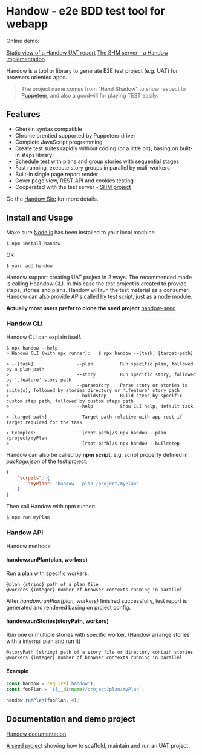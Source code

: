 # Handow - e2e BDD test tool for webapp

Online demo:

[Static view of a Handow UAT report](http://www.handow.org/assets/reports/plan/index.html)
[The SHM server - a Handow implementation](http://demo.shm.handow.org/reports)

Handow is a tool or library to generate E2E test project (e.g. UAT) for browsers oriented apps.

> The project name comes from "Hand Shadow" to show respect to [Puppeteer](https://github.com/puppeteer/puppeteer), and also a goodwill for playing TEST easily.

## Features

+ Gherkin syntax compatible
+ Chrome orentied supported by Puppeteer driver
+ Complete JavaScript programming
+ Create test suites rapidly without coding (or a little bit), basing on built-in steps library
+ Schedule test with plans and group stories with sequential stages
+ Fast running, execute story groups in parallel by muli-workers
+ Built-in single page report render
+ Cover page view, REST API and cookies testing
+ Cooperated with the test server - [SHM project](https://www.npmjs.com/package/handow-shm)

Go the [Handow Site](http://www.handow.org) for more details.

## Install and Usage

Make sure [Node.js](https://nodejs.org/en/download/) has been installed to your local machine.

```
$ npm install handow
```

OR

```
$ yarn add handow
```

Handow support creating UAT project in 2 ways. The recommended mode is calling Hoandow CLI. In this case the test project is created to provide steps, stories and plans. Handow will run the test material as a consumer. Handow can also provide APIs called by test script, just as a node module.

**Actually most users prefer to clone the seed project** [handow-seed](https://github.com/newlifewj/handow-seed)

### Handow CLI

Handow CLI can explain itself. 

```
$ npx handow --help
> Handow CLI (with npx runner):   $ npx handow --[task] [target-path]

> --[task]                --plan          Run specific plan, followed by a plan path
>                         --story         Run specific story, followed by '.feature' story path
>                         --parsestory    Parse story or stories to suite(s), followed by stories directory or '.feature' story path
>                         --buildstep     Build steps by specific custom step path, followed by custom steps path
>                         --help          Show CLI help, default task

> [target-path]             Target path relative with app root if target required for the task

> Examples:                 [root-path]/$ npx handow --plan /project/myPlan
>                           [root-path]/$ npx handow --buildstep
```

Handow can also be called by **npm script**, e.g. script property defined in _package.json_ of the test project.

```json
{
    "scrpits": {
        "myPlan": "handow --plan /project/myPlan"
    }
}
```

Then call Handow with npm runner:

```
$ npm run myPlan
```

### Handow API

Handow methods:

#### handow.runPlan(plan, workers)

Run a plan with specific workers.

```
@plan {string} path of a plan file
@workers {integer} number of browser contexts running in parallel
```

After _handow.runPlan(plan, workers)_ finished successfully, test report is generated and rendered basing on project config.

#### handow.runStories(storyPath, workers)

Run one or multiple stories with specific worker. (Handow arrange stories with a internal plan and run it)

```
@storyPath {string} path of a story file or directory contain stories
@workers {integer} number of browser contexts running in parallel
```

#### Example

```js
const handow = require('handow');
const fooPlan = `${__dirname}/project/plan/myPlan`;

handow.runPlan(fooPlan, 4);
```

## Documentation and demo project

[Handow documentation](http://www.handow.org/documents)

[A seed project](https://github.com/newlifewj/handow-seed) showing how to scaffold, maintain and run an UAT project.


